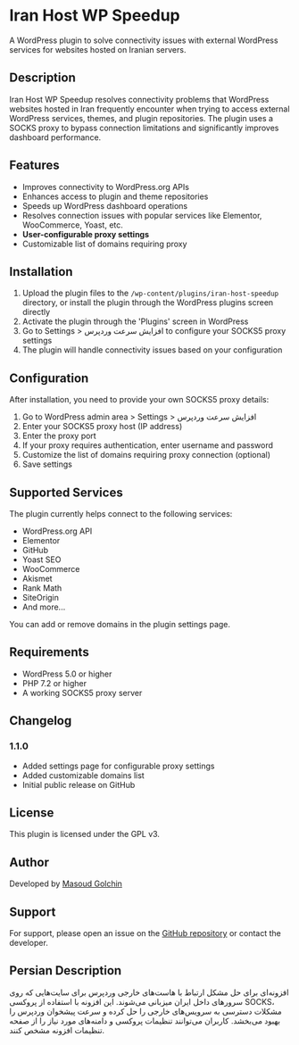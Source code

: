 # Iran Host WP Speedup

A WordPress plugin to solve connectivity issues with external WordPress services for websites hosted on Iranian servers.

## Description

Iran Host WP Speedup resolves connectivity problems that WordPress websites hosted in Iran frequently encounter when trying to access external WordPress services, themes, and plugin repositories. The plugin uses a SOCKS proxy to bypass connection limitations and significantly improves dashboard performance.

## Features

- Improves connectivity to WordPress.org APIs
- Enhances access to plugin and theme repositories
- Speeds up WordPress dashboard operations
- Resolves connection issues with popular services like Elementor, WooCommerce, Yoast, etc.
- **User-configurable proxy settings**
- Customizable list of domains requiring proxy

## Installation

1. Upload the plugin files to the `/wp-content/plugins/iran-host-speedup` directory, or install the plugin through the WordPress plugins screen directly
2. Activate the plugin through the 'Plugins' screen in WordPress
3. Go to Settings > افزایش سرعت وردپرس to configure your SOCKS5 proxy settings
4. The plugin will handle connectivity issues based on your configuration

## Configuration

After installation, you need to provide your own SOCKS5 proxy details:

1. Go to WordPress admin area > Settings > افزایش سرعت وردپرس
2. Enter your SOCKS5 proxy host (IP address)
3. Enter the proxy port
4. If your proxy requires authentication, enter username and password
5. Customize the list of domains requiring proxy connection (optional)
6. Save settings

## Supported Services

The plugin currently helps connect to the following services:
- WordPress.org API
- Elementor
- GitHub
- Yoast SEO
- WooCommerce
- Akismet
- Rank Math
- SiteOrigin
- And more...

You can add or remove domains in the plugin settings page.

## Requirements

- WordPress 5.0 or higher
- PHP 7.2 or higher
- A working SOCKS5 proxy server

## Changelog

### 1.1.0
- Added settings page for configurable proxy settings
- Added customizable domains list
- Initial public release on GitHub

## License

This plugin is licensed under the GPL v3.

## Author

Developed by [Masoud Golchin](https://fabin.agency)

## Support

For support, please open an issue on the [GitHub repository](https://github.com/wp-fitter/iran-host-wp-speedup) or contact the developer.

## Persian Description

افزونه‌ای برای حل مشکل ارتباط با هاست‌های خارجی وردپرس برای سایت‌هایی که روی سرورهای داخل ایران میزبانی می‌شوند. این افزونه با استفاده از پروکسی SOCKS، مشکلات دسترسی به سرویس‌های خارجی را حل کرده و سرعت پیشخوان وردپرس را بهبود می‌بخشد. کاربران می‌توانند تنظیمات پروکسی و دامنه‌های مورد نیاز را از صفحه تنظیمات افزونه مشخص کنند. 